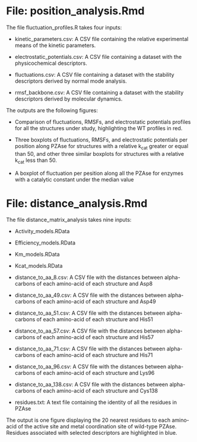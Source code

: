 # File: position_analysis.Rmd


The file fluctuation_profiles.R takes four inputs:

- kinetic_parameters.csv: A CSV file containing the relative experimental means of the kinetic parameters.

- electrostatic_potentials.csv: A CSV file containing a dataset with the physicochemical descriptors.

- fluctuations.csv: A CSV file containing a dataset with the stability descriptors derived by normal mode analysis.

- rmsf_backbone.csv: A CSV file containing a dataset with the stability descriptors derived by molecular dynamics.


The outputs are the following figures:

- Comparison of fluctuations, RMSFs, and electrostatic potentials profiles for all the structures under study, highlighting the WT profiles in red.

- Three boxplots of fluctuations, RMSFs, and electrostatic potentials per position along PZAse for structures with a relative k<sub>cat</sub> greater  or equal than 50, and other three similar boxplots for structures with a relative k<sub>cat</sub> less than 50.

- A boxplot of fluctuation per pesition along all the PZAse for enzymes with a catalytic constant under the median value


# File: distance_analysis.Rmd


The file distance_matrix_analysis takes nine inputs:

- Activity_models.RData

- Efficiency_models.RData

- Km_models.RData

- Kcat_models.RData

- distance_to_aa_8.csv: A CSV file with the distances between alpha-carbons of each amino-acid of each structure and Asp8

- distance_to_aa_49.csv: A CSV file with the distances between alpha-carbons of each amino-acid of each structure and Asp49

- distance_to_aa_51.csv: A CSV file with the distances between alpha-carbons of each amino-acid of each structure and His51

- distance_to_aa_57.csv: A CSV file with the distances between alpha-carbons of each amino-acid of each structure and His57

- distance_to_aa_71.csv: A CSV file with the distances between alpha-carbons of each amino-acid of each structure and His71

- distance_to_aa_96.csv: A CSV file with the distances between alpha-carbons of each amino-acid of each structure and Lys96 

- distance_to_aa_138.csv: A CSV file with the distances between alpha-carbons of each amino-acid of each structure and Cys138

- residues.txt: A text file containing the identity of all the residues in PZAse

The output is one figure displaying the 20 nearest residues to each amino-acid of the active site and metal coordination site of wild-type PZAse. Residues associated with selected descriptors are highlighted in blue.
